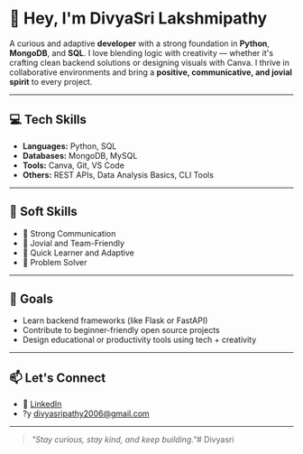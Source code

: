 # 👋 Hey, I'm DivyaSri Lakshmipathy

A curious and adaptive **developer** with a strong foundation in **Python**, **MongoDB**, and **SQL**. I love blending logic with creativity — whether it's crafting clean backend solutions or designing visuals with Canva. I thrive in collaborative environments and bring a **positive, communicative, and jovial spirit** to every project.

---

## 💻 Tech Skills

- **Languages:** Python, SQL  
- **Databases:** MongoDB, MySQL  
- **Tools:** Canva, Git, VS Code  
- **Others:** REST APIs, Data Analysis Basics, CLI Tools

---

## 🧠 Soft Skills

- 🤝 Strong Communication  
- 🌟 Jovial and Team-Friendly  
- 🔄 Quick Learner and Adaptive  
- 🧩 Problem Solver

---

## 🎯 Goals

- Learn backend frameworks (like Flask or FastAPI)  
- Contribute to beginner-friendly open source projects  
- Design educational or productivity tools using tech + creativity

---

## 📫 Let's Connect

- 💼 [LinkedIn](https://www.linkedin.com/in/divyasri-lakshmipathy-a9a94b328)  
- ?y divyasripathy2006@gmail.com

---

> _"Stay curious, stay kind, and keep building."_# Divyasri